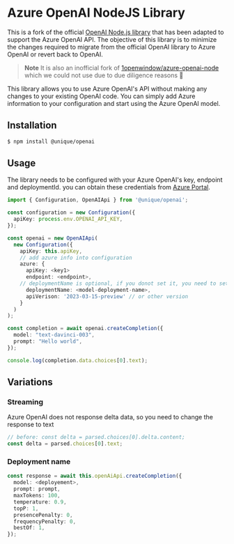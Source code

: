 # Azure OpenAI NodeJS Library

This is a fork of the official [OpenAI Node.js library](https://github.com/openai/openai-node) that has been adapted to support the Azure OpenAI API. The objective of this library is to minimize the changes required to migrate from the official OpenAI library to Azure OpenAI or revert back to OpenAI.

> **Note**
> It is also an inofficial fork of [1openwindow/azure-openai-node](https://github.com/1openwindow/azure-openai-node) which we could not use due to due diligence reasons 🥇 

This library allows you to use Azure OpenAI's API without making any changes to your existing OpenAI code. You can simply add Azure information to your configuration and start using the Azure OpenAI model.

## Installation

```bash
$ npm install @unique/openai
```

## Usage

The library needs to be configured with your Azure OpenAI's key, endpoint and deploymentId. you can obtain these credentials from [Azure Portal](https://portal.azure.com).

```ts
import { Configuration, OpenAIApi } from '@unique/openai';

const configuration = new Configuration({
  apiKey: process.env.OPENAI_API_KEY,
});

const openai = new OpenAIApi(
  new Configuration({
    apiKey: this.apiKey,
    // add azure info into configuration
    azure: {
      apiKey: <key1>
      endpoint: <endpoint>,
    // deploymentName is optional, if you donot set it, you need to set it in the request parameter
      deploymentName: <model-deployment-name>,
      apiVerison: '2023-03-15-preview' // or other version
    }
  )
);

const completion = await openai.createCompletion({
  model: "text-davinci-003",
  prompt: "Hello world",
});

console.log(completion.data.choices[0].text);

```

## Variations
### Streaming
Azure OpenAI does not response delta data, so you need to change the response to text
```ts
// before: const delta = parsed.choices[0].delta.content;
const delta = parsed.choices[0].text;
```

### Deployment name
```ts
const response = await this.openAiApi.createCompletion({
  model: <deployement>,
  prompt: prompt,
  maxTokens: 100,
  temperature: 0.9,
  topP: 1,
  presencePenalty: 0,
  frequencyPenalty: 0,
  bestOf: 1,
});
```